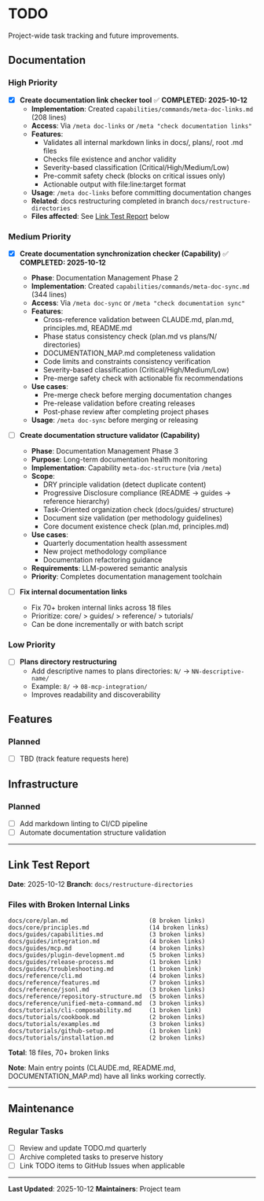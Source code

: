 # TODO

Project-wide task tracking and future improvements.

## Documentation

### High Priority

- [x] **Create documentation link checker tool** ✅ **COMPLETED: 2025-10-12**
  - **Implementation**: Created `capabilities/commands/meta-doc-links.md` (208 lines)
  - **Access**: Via `/meta doc-links` or `/meta "check documentation links"`
  - **Features**:
    - Validates all internal markdown links in docs/, plans/, root .md files
    - Checks file existence and anchor validity
    - Severity-based classification (Critical/High/Medium/Low)
    - Pre-commit safety check (blocks on critical issues only)
    - Actionable output with file:line:target format
  - **Usage**: `/meta doc-links` before committing documentation changes
  - **Related**: docs restructuring completed in branch `docs/restructure-directories`
  - **Files affected**: See [Link Test Report](#link-test-report) below

### Medium Priority

- [x] **Create documentation synchronization checker (Capability)** ✅ **COMPLETED: 2025-10-12**
  - **Phase**: Documentation Management Phase 2
  - **Implementation**: Created `capabilities/commands/meta-doc-sync.md` (344 lines)
  - **Access**: Via `/meta doc-sync` or `/meta "check documentation sync"`
  - **Features**:
    - Cross-reference validation between CLAUDE.md, plan.md, principles.md, README.md
    - Phase status consistency check (plan.md vs plans/N/ directories)
    - DOCUMENTATION_MAP.md completeness validation
    - Code limits and constraints consistency verification
    - Severity-based classification (Critical/High/Medium/Low)
    - Pre-merge safety check with actionable fix recommendations
  - **Use cases**:
    - Pre-merge check before merging documentation changes
    - Pre-release validation before creating releases
    - Post-phase review after completing project phases
  - **Usage**: `/meta doc-sync` before merging or releasing

- [ ] **Create documentation structure validator (Capability)**
  - **Phase**: Documentation Management Phase 3
  - **Purpose**: Long-term documentation health monitoring
  - **Implementation**: Capability `meta-doc-structure` (via `/meta`)
  - **Scope**:
    - DRY principle validation (detect duplicate content)
    - Progressive Disclosure compliance (README → guides → reference hierarchy)
    - Task-Oriented organization check (docs/guides/ structure)
    - Document size validation (per methodology guidelines)
    - Core document existence check (plan.md, principles.md)
  - **Use cases**:
    - Quarterly documentation health assessment
    - New project methodology compliance
    - Documentation refactoring guidance
  - **Requirements**: LLM-powered semantic analysis
  - **Priority**: Completes documentation management toolchain

- [ ] **Fix internal documentation links**
  - Fix 70+ broken internal links across 18 files
  - Prioritize: core/ > guides/ > reference/ > tutorials/
  - Can be done incrementally or with batch script

### Low Priority

- [ ] **Plans directory restructuring**
  - Add descriptive names to plans directories: `N/` → `NN-descriptive-name/`
  - Example: `8/` → `08-mcp-integration/`
  - Improves readability and discoverability

## Features

### Planned

- [ ] TBD (track feature requests here)

## Infrastructure

### Planned

- [ ] Add markdown linting to CI/CD pipeline
- [ ] Automate documentation structure validation

---

## Link Test Report

**Date**: 2025-10-12
**Branch**: `docs/restructure-directories`

### Files with Broken Internal Links

```
docs/core/plan.md                       (8 broken links)
docs/core/principles.md                 (14 broken links)
docs/guides/capabilities.md             (3 broken links)
docs/guides/integration.md              (4 broken links)
docs/guides/mcp.md                      (4 broken links)
docs/guides/plugin-development.md       (5 broken links)
docs/guides/release-process.md          (1 broken link)
docs/guides/troubleshooting.md          (1 broken link)
docs/reference/cli.md                   (4 broken links)
docs/reference/features.md              (7 broken links)
docs/reference/jsonl.md                 (3 broken links)
docs/reference/repository-structure.md  (5 broken links)
docs/reference/unified-meta-command.md  (3 broken links)
docs/tutorials/cli-composability.md     (1 broken link)
docs/tutorials/cookbook.md              (2 broken links)
docs/tutorials/examples.md              (3 broken links)
docs/tutorials/github-setup.md          (1 broken link)
docs/tutorials/installation.md          (2 broken links)
```

**Total**: 18 files, 70+ broken links

**Note**: Main entry points (CLAUDE.md, README.md, DOCUMENTATION_MAP.md) have all links working correctly.

---

## Maintenance

### Regular Tasks

- [ ] Review and update TODO.md quarterly
- [ ] Archive completed tasks to preserve history
- [ ] Link TODO items to GitHub Issues when applicable

---

**Last Updated**: 2025-10-12
**Maintainers**: Project team
